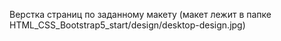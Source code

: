 Верстка страниц по заданному макету (макет лежит в папке HTML_CSS_Bootstrap5_start/design/desktop-design.jpg)


